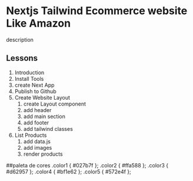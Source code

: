 # Nextjs Tailwind Ecommerce website Like Amazon

description

## Lessons
1. Introduction
2. Install Tools
3. create Next App
4. Publish to Github
5. Create Website Layout
   1. create Layout component
   2. add header
   3. add main section
   4. add footer
   5. add tailwind classes
6. List Products
   1. add data.js
   2. add images
   3. render products



##paleta de cores
.color1 { #027b7f };
.color2 { #ffa588 };
.color3 { #d62957 };
.color4 { #bf1e62 };
.color5 { #572e4f };